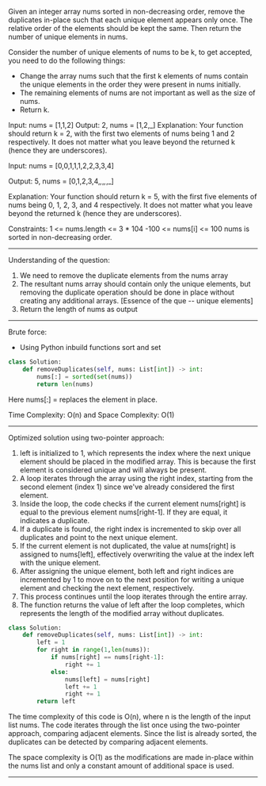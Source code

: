
Given an integer array nums sorted in non-decreasing order, remove the duplicates in-place such that each unique element appears only once. The relative order of the elements 
should be kept the same. Then return the number of unique elements in nums.

Consider the number of unique elements of nums to be k, to get accepted, you need to do the following things:
- Change the array nums such that the first k elements of nums contain the unique elements in the order they were present in nums initially. 
- The remaining elements of nums are not important as well as the size of nums.
- Return k.

Input: nums = [1,1,2]
Output: 2, nums = [1,2,_]
Explanation: Your function should return k = 2, with the first two elements of nums being 1 and 2 respectively.
It does not matter what you leave beyond the returned k (hence they are underscores).

Input: nums = [0,0,1,1,1,2,2,3,3,4]

Output: 5, nums = [0,1,2,3,4,_,_,_,_,_]

Explanation: Your function should return k = 5, with the first five elements of nums being 0, 1, 2, 3, and 4 respectively.
It does not matter what you leave beyond the returned k (hence they are underscores).

Constraints:
1 <= nums.length <= 3 * 104
-100 <= nums[i] <= 100
nums is sorted in non-decreasing order.
____________________________________________________________________________________________________

Understanding of the question:
1. We need to remove the duplicate elements from the nums array
2. The resultant nums array should contain only the unique elements, but removing the duplicate operation should be done in place without creating any additional arrays. [Essence of the que -- unique elements]
3. Return the length of nums as output
__________________________________________________________________________________________
Brute force:
- Using Python inbuild functions sort and set

```python
class Solution:
    def removeDuplicates(self, nums: List[int]) -> int:
        nums[:] = sorted(set(nums))
        return len(nums)
```

Here nums[:] = replaces the element in place.

Time Complexity: O(n) and 
Space Complexity: O(1)
_________________________________________________________________________________________________

Optimized solution using two-pointer approach:

1. left is initialized to 1, which represents the index where the next unique element should be placed in the modified array.
   This is because the first element is considered unique and will always be present.
2. A loop iterates through the array using the right index, starting from the second element (index 1) since we've already
   considered the first element.
3. Inside the loop, the code checks if the current element nums[right] is equal to the previous element nums[right-1].
   If they are equal, it indicates a duplicate.
4. If a duplicate is found, the right index is incremented to skip over all duplicates and point to the next unique element.
5. If the current element is not duplicated, the value at nums[right] is assigned to nums[left], effectively overwriting the
   value at the index left with the unique element.
6. After assigning the unique element, both left and right indices are incremented by 1 to move on to the next position for
   writing a unique element and checking the next element, respectively.
7. This process continues until the loop iterates through the entire array.
8. The function returns the value of left after the loop completes, which represents the length of the modified array without
   duplicates.

   
```python
class Solution:
    def removeDuplicates(self, nums: List[int]) -> int:
        left = 1
        for right in range(1,len(nums)):
            if nums[right] == nums[right-1]:
                right += 1
            else:
                nums[left] = nums[right]
                left += 1
                right += 1
        return left
 ```

 The time complexity of this code is O(n), where n is the length of the input list nums. 
 The code iterates through the list once using the two-pointer approach, comparing adjacent elements. Since the list is already sorted, the duplicates can be 
 detected by comparing adjacent elements. 

The space complexity is O(1) as the modifications are made in-place within the nums list and only a constant amount of additional space is used.
___________________________________________________________________________________________________________


















